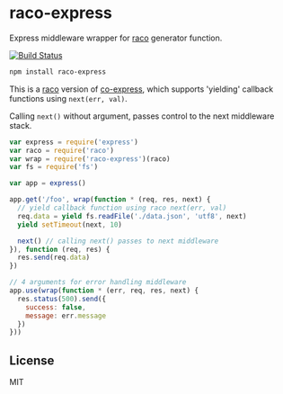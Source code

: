 # raco-express

Express middleware wrapper for [raco](https://github.com/cshum/raco) generator function.

[![Build Status](https://travis-ci.org/cshum/raco-express.svg?branch=master)](https://travis-ci.org/cshum/raco-express)

```bash
npm install raco-express
```

This is a [raco](https://github.com/cshum/raco) version of [co-express](https://github.com/mciparelli/co-express), 
which supports 'yielding' callback functions using `next(err, val)`.

Calling `next()` without argument, passes control to the next middleware stack.


```js
var express = require('express')
var raco = require('raco')
var wrap = require('raco-express')(raco)
var fs = require('fs')

var app = express()

app.get('/foo', wrap(function * (req, res, next) {
  // yield callback function using raco next(err, val)
  req.data = yield fs.readFile('./data.json', 'utf8', next)
  yield setTimeout(next, 10)

  next() // calling next() passes to next middleware
}), function (req, res) {
  res.send(req.data)
})

// 4 arguments for error handling middleware
app.use(wrap(function * (err, req, res, next) {
  res.status(500).send({ 
    success: false, 
    message: err.message 
  })
}))
```

## License

MIT
